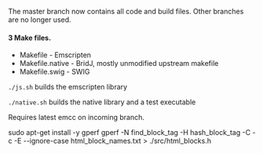 The master branch now contains all code and build files. Other branches are no longer used.

#### 3 Make files.

- Makefile - Emscripten
- Makefile.native - BridJ, mostly unmodified upstream makefile
- Makefile.swig - SWIG

`./js.sh` builds the emscripten library

`./native.sh` builds the native library and a test executable

Requires latest emcc on incoming branch.


sudo apt-get install -y gperf
gperf -N find_block_tag -H hash_block_tag -C -c -E --ignore-case html_block_names.txt > ./src/html_blocks.h
